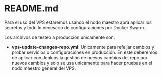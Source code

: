 # README.md

Para el uso del VPS estaremos usando el nodo maestro apra aplicar los secretos y todo lo necesario de configuraciones por Docker Swarm.

Los archivos de testeo a produccion unicamente son:
- **vps-update-changes-repo.yml**: Unicamente para refeljar cambios y probar servicios o configuraciónes en producción. En este deberemos de aplicar con Jenkins la gestión de nuevos cambios del repo por nuevos cambios y solo se usa unicamente para hacer pruebas en el nodo maestro general del VPS.